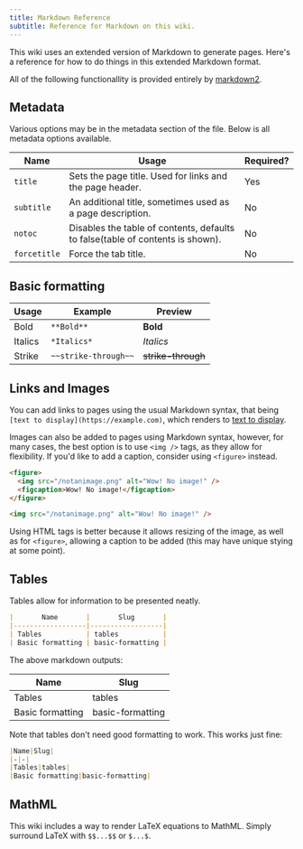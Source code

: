 ```yaml
---
title: Markdown Reference
subtitle: Reference for Markdown on this wiki.
---
```


This wiki uses an extended version of Markdown to generate pages. Here's a reference for how to do things in this extended Markdown format.

All of the following functionallity is provided entirely by [markdown2](https://github.com/trentm/python-markdown2).

## Metadata

Various options may be in the metadata section of the file. Below is all metadata options available.

|    Name       |                                     Usage                                      | Required? |
|---------------|--------------------------------------------------------------------------------|-----------|
| `title`       | Sets the page title. Used for links and the page header.                       | Yes       |
| `subtitle`    | An additional title, sometimes used as a page description.                     | No        |
| `notoc`       | Disables the table of contents, defaults to false(table of contents is shown). | No        |
| `forcetitle`  | Force the tab title.                                                           | No        |

## Basic formatting

| Usage | Example | Preview |
|-------|---------|---------|
| Bold  | `**Bold**` | **Bold** |
| Italics | `*Italics*` | *Italics* |
| Strike | `~~strike-through~~` | ~~strike-through~~ |

## Links and Images

You can add links to pages using the usual Markdown syntax, that being `[text to display](https://example.com)`, which renders to [text to display](https://example.com).

Images can also be added to pages using Markdown syntax, however, for many cases, the best option is to use `<img />` tags, as they allow for flexibility. If you'd like to add a caption, consider using `<figure>` instead.

```html
<figure>
  <img src="/notanimage.png" alt="Wow! No image!" />
  <figcaption>Wow! No image!</figcaption>
</figure>

<img src="/notanimage.png" alt="Wow! No image!" />
```

Using HTML tags is better because it allows resizing of the image, as well as for `<figure>`, allowing a caption to be added (this may have unique stying at some point).

## Tables

Tables allow for information to be presented neatly.

```md
|       Name       |       Slug       |
|------------------|------------------|
| Tables           | tables           |
| Basic formatting | basic-formatting |
```

The above markdown outputs:

|       Name       |       Slug       |
|------------------|------------------|
| Tables           | tables           |
| Basic formatting | basic-formatting |

Note that tables don't need good formatting to work. This works just fine:

```md
|Name|Slug|
|-|-|
|Tables|tables|
|Basic formatting|basic-formatting|
```

## MathML

This wiki includes a way to render LaTeX equations to MathML. Simply surround LaTeX with `$$...$$` or `$...$`.

<!-- Nothing provided right now, if somebody does know how to use LaTeX to, I'd appriciate a PR! -->
